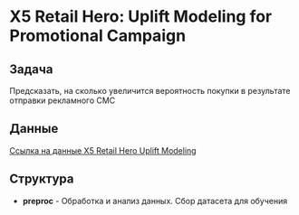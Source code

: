 # X5 Retail Hero: Uplift Modeling for Promotional Campaign

## Задача 
Предсказать, на сколько увеличится вероятность покупки в результате отправки рекламного СМС

## Данные
[Ссылка на данные X5 Retail Hero Uplift Modeling](https://ods.ai/competitions/x5-retailhero-uplift-modeling/data)

## Структура
- **preproc** - Обработка и анализ данных. Сбор датасета для обучения
